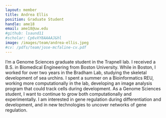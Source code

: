 ```yaml
---
layout: member
title: Andrea Ellis
position: Graduate Student
handle: ame18
email: ame18@uw.edu
#github: lsaund11
#scholar: Cp6vXY8AAAAJ&hl
image: /images/team/andrea-ellis.jpeg
#cv: /pdfs/team/jose-mcfaline-cv.pdf
---
```


I’m a Genome Sciences graduate student in the Trapnell lab. I received a B.S. in Biomedical Engineering from Boston University. While in Boston, I worked for over two years in the Bradham Lab, studying the skeletal development of sea urchins. I spent a summer on a Bioinformatics REU, working more computationally in the lab, developing an image analysis program that could track cells during development.
As a Genome Sciences student, I want to continue to grow both computationally and experimentally. I am interested in gene regulation during differentiation and development, and in new technologies to uncover networks of gene regulation.
